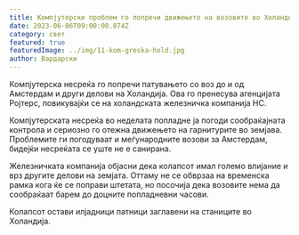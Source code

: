 ```yaml
---
title: Компјутерски проблем го попречи движењето на возовите во Холандија
date: 2023-06-06T09:00:00.874Z
category: свет
featured: true
featuredImage: ../img/11-kom-greska-hold.jpg
author: Вардарски
---
```

Компјутерска несреќа го попречи патувањето со воз до и од Амстердам и други делови на Холандија. Ова го пренесува агенцијата Ројтерс, повикувајќи се на холандската железничка компанија НС.

Компјутерската несреќа во неделата попладне ја погоди сообраќајната контрола и сериозно го отежна движењето на гарнитурите во земјава. Проблемите ги погодуваат и меѓународните возови за Амстердам, бидејќи несреќата се уште не е санирана.

Железничката компанија објасни дека колапсот имал големо влијание и врз другите делови на земјата. Оттаму не се обврзаа на временска рамка кога ќе се поправи штетата, но посочија дека возовите нема да сообраќаат барем до доцните попладневни часови.

Колапсот остави илјадници патници заглавени на станиците во Холандија.